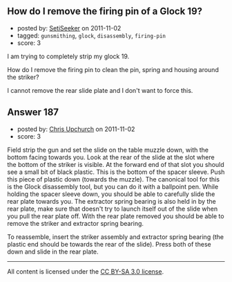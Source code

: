 ## How do I remove the firing pin of a Glock 19?

- posted by: [SetiSeeker](https://stackexchange.com/users/-1/126-setiseeker) on 2011-11-02
- tagged: `gunsmithing`, `glock`, `disassembly`, `firing-pin`
- score: 3

<p>I am trying to completely strip my glock 19.</p>

<p>How do I remove the firing pin to clean the pin, spring and housing around the striker?</p>

<p>I cannot remove the rear slide plate and I don't want to force this.</p>



## Answer 187

- posted by: [Chris Upchurch](https://stackexchange.com/users/-1/79-chris-upchurch) on 2011-11-02
- score: 3

<p>Field strip the gun and set the slide on the table muzzle down, with the bottom facing towards you.  Look at the rear of the slide at the slot where the bottom of the striker is visible.  At the forward end of that slot you should see a small bit of black plastic.  This is the bottom of the spacer sleeve.  Push this piece of plastic down (towards the muzzle).  The canonical tool for this is the Glock disassembly tool, but you can do it with a ballpoint pen.  While holding the spacer sleeve down, you should be able to carefully slide the rear plate towards you.  The extractor spring bearing is also held in by the rear plate, make sure that doesn't try to launch itself out of the slide when you pull the rear plate off.  With the rear plate removed you should be able to remove the striker and extractor spring bearing.</p>

<p>To reassemble, insert the striker assembly and extractor spring bearing (the plastic end should be towards the rear of the slide).  Press both of these down and slide in the rear plate.</p>




---

All content is licensed under the [CC BY-SA 3.0 license](https://creativecommons.org/licenses/by-sa/3.0/).
